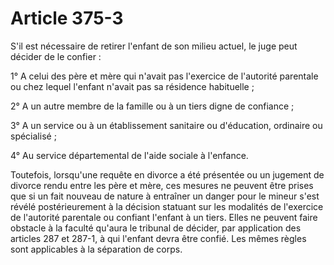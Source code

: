 # Article 375-3

S'il est nécessaire de retirer l'enfant de son milieu actuel, le juge peut décider de le confier :

1° A celui des père et mère qui n'avait pas l'exercice de l'autorité parentale ou chez lequel l'enfant n'avait pas sa résidence habituelle ;

2° A un autre membre de la famille ou à un tiers digne de confiance ;

3° A un service ou à un établissement sanitaire ou d'éducation, ordinaire ou spécialisé ;

4° Au service départemental de l'aide sociale à l'enfance.

Toutefois, lorsqu'une requête en divorce a été présentée ou un jugement de divorce rendu entre les père et mère, ces mesures ne peuvent être prises que si un fait nouveau de nature à entraîner un danger pour le mineur s'est révélé postérieurement à la décision statuant sur les modalités de l'exercice de l'autorité parentale ou confiant l'enfant à un tiers. Elles ne peuvent faire obstacle à la faculté qu'aura le tribunal de décider, par application des articles 287 et 287-1, à qui l'enfant devra être confié. Les mêmes règles sont applicables à la séparation de corps.
